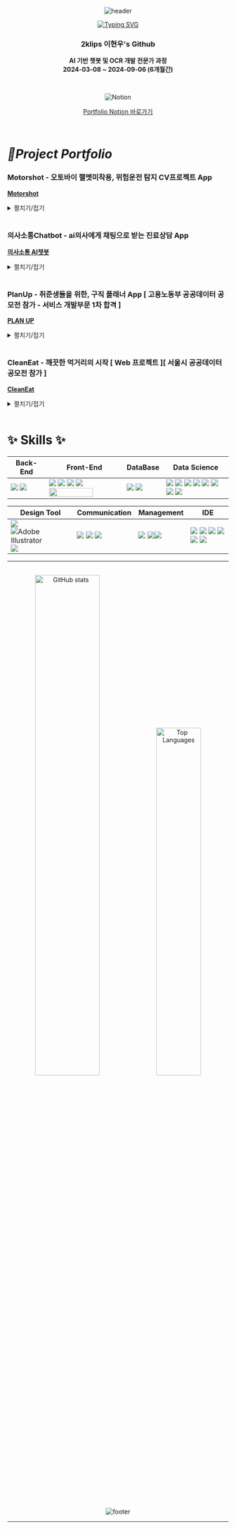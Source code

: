 <div align="center">
  
  ![header](https://capsule-render.vercel.app/api?type=waving&color=6994CDEE&text=&animation=twinkling&height=100)
  
</div>




<!-- ![Anurag's GitHub stats](https://github-readme-stats.vercel.app/api?username=2klips&show_icons=true&theme=radical) -->

<div align="center">
  
<a href="https://git.io/typing-svg"><img src="https://readme-typing-svg.demolab.com?font=Alkatra&color=58A6FF&size=35&pause=1000&center=true&vCenter=true&random=false&width=435&lines=Hello%2C+2klips's%20Github!" alt="Typing SVG" /></a>  

</div>

<div align="center">
  
### 2klips 이현우's Github

<p align="center">
  <strong>AI 기반 챗봇 및 OCR 개발 전문가 과정</strong><br>
  <strong>2024-03-08 ~ 2024-09-06 (6개월간)</strong><br>
</p>

</div>

<br>

<div align="center">
  
![Notion](https://img.shields.io/badge/Notion-%23000000.svg?style=for-the-badge&logo=notion&logoColor=white)

[Portfolio Notion 바로가기](https://glowing-hardcover-f38.notion.site/ae343fb8391b42d485ab929327244aff?pvs=4)
</div>

<br>

  # *📌Project Portfolio*

### **Motorshot - 오토바이 핼멧미착용, 위험운전 탐지 CV프로젝트 App**
**[Motorshot](https://github.com/2klips/MotorShot)**

<details>
   <summary>펼치기/접기</summary>
  
  > - Yolov8을 기반으로 학습한 분석 model
  > - 오토바이 운전자 이미지, 동영상 캡쳐등을 통해 Dataset 제작
  > - 동영상을 분석하여, 운전자의 헬멧 착용 여부, 위험운전(wheelie, danger conering..) 감지 
  > - React, Python ..
  
  https://github.com/2klips/MotorShot
  
  <br>
  
  <div align="center">
    
   ![image](https://github.com/user-attachments/assets/7180a8aa-7471-4042-b768-b36ff2c882d0)

  
  </div>

</details>

<br>

### **의사소통Chatbot - ai의사에게 채팅으로 받는 진료상담 App**
**[의사소통 AI챗봇](https://github.com/2klips/DoctorChatBot-front)**

<details>
   <summary>펼치기/접기</summary>
  
  > - GPT-NeoX 기반의 Polygloy-ko 모델을 사용, 파인튜닝을 진행한 자연어처리 ai챗봇 모델
  > - 채팅을 통해, 증상을 얘기하면 간단한 진료를 진행해주는 챗봇
  > - Android, React, Python ..
  
  https://github.com/2klips/DoctorChatBot-front
  
  <br>
  
  <div align="center">
    
   ![의사소통 - 기획서 초안 (1)](https://github.com/user-attachments/assets/f9f91e77-eb80-40d2-96bd-93290fb03247)
  
  </div>

</details>

<br>

### **PlanUp - 취준생들을 위한, 구직 플래너 App [ 고용노동부 공공데이터 공모전 참가 - 서비스 개발부문 1차 합격 ]**
**[PLAN UP](https://github.com/2klips/PlanUp_front)**  

<details>
   <summary>펼치기/접기</summary>
  
  > - 캘린더 기능을 통한 일정관리
  > - 구직사이트의 취업공고를 크롤링하여, 일정에 저장
  > - 자격증 시험 일정 Api를 통해 자격증 시험 검색 및 시험일정 등록
  > - Android, React, Python, Nodejs, FastApi
  
  <br>
  
  https://github.com/2klips/PlanUp_front
  
  <br>
  
  <div align="center">
    
   ![Planup_main](https://github.com/user-attachments/assets/4ff188da-f043-4f5f-b726-104a0ded24aa)
  
  </div>

</details>

<br>

### **CleanEat - 깨끗한 먹거리의 시작 [ Web 프로젝트 ][ 서울시 공공데이터 공모전 참가 ]**
**[CleanEat](https://github.com/user-attachments/assets/839ffadf-d5e6-4ac1-93da-6c2ba4c52517)**  

<details>
   <summary>펼치기/접기</summary>

  
  > - KaKaoMap을 기반으로, 음식점의 위생등급 및 모범음식점 확인서비스
  > - HTML + JavaScript 
  
  https://github.com/2klips/CleanEat-web_project
  
  <br>
  
  <div align="center">
    
  ![cleaneat_main](https://github.com/user-attachments/assets/839ffadf-d5e6-4ac1-93da-6c2ba4c52517)
  
  </div>
</details>





<br>

<h1>✨ Skills ✨</h1>

<p>  

  | Back-End | Front-End | DataBase | Data Science |
  | --- | --- | --- | --- |
  | <span><img src="https://img.shields.io/badge/node.js-6DA55F?style=flat&logo=node.js&logoColor=white"/></span> <span><img src="https://img.shields.io/badge/FastAPI-005571?style=flat&logo=fastapi"/></span> | <span><img src="https://img.shields.io/badge/HTML5-E34F26?style=flat&logo=html5&logoColor=white"/></span> <span><img src="https://img.shields.io/badge/CSS3-1572B6?style=flat&logo=css3&logoColor=white"/></span> <span><img src="https://img.shields.io/badge/JavaScript-F7DF1E?style=flat&logo=javascript&logoColor=black"/></span> <span><img src="https://img.shields.io/badge/React-61DAFB?style=flat&logo=react&logoColor=black"/></span> <span><img src="https://img.shields.io/badge/React_Native-20232A?style=flat&logo=react&logoColor=61DAFB" width="100" height="20"/></span> |  <span><img src="https://img.shields.io/badge/MySQL-4479A1?style=flat&logo=mysql&logoColor=white"/></span> <span><img src="https://img.shields.io/badge/MongoDB-%234ea94b.svg?style=flat&logo=mongodb&logoColor=white"/></span> | <span><img src="https://img.shields.io/badge/Python-3776AB?style=flat&logo=python&logoColor=white"/></span> <span><img src="https://img.shields.io/badge/Pandas-150458?style=flat&logo=pandas&logoColor=white"/></span>  <span><img src="https://img.shields.io/badge/Numpy-013243?style=flat&logo=numpy&logoColor=white"/></span>  <span><img src="https://img.shields.io/badge/scikit learn-F7931E?style=flat&logo=scikitlearn&logoColor=white"/></span> <span><img src="https://img.shields.io/badge/opencv-%23white.svg?style=flat&logo=opencv&logoColor=white"/></span> <span><img src="https://img.shields.io/badge/TensorFlow-%23FF6F00.svg?style=flat&logo=TensorFlow&logoColor=white"/></span> <span><img src="https://img.shields.io/badge/PyTorch-%23EE4C2C.svg?style=flat&logo=PyTorch&logoColor=white"/></span>  <span><img src="https://img.shields.io/badge/Keras-D00000?style=flat&logo=keras&logoColor=white"/></span> |
</p>

<p>
  
  | Design Tool | Communication | Management | IDE |
  | --- | --- | --- | --- |
  | <span><img src="https://img.shields.io/badge/adobe%20photoshop-08253c.svg?style=for-the-badge&logo=adobe%20photoshop&logoColor=37abff"/></span> <span>![Adobe Illustrator](https://img.shields.io/badge/adobe%20illustrator-%23FF9A00.svg?style=for-the-badge&logo=adobe%20illustrator&logoColor=white)</span> <span><img src="https://img.shields.io/badge/figma-F24E1E.svg?style=for-the-badge&logo=figma&logoColor=white" /></span> | <span><img src="https://img.shields.io/badge/Slack-4A154B?style=flat&logo=slack&logoColor=white"/></span> <span><img src="https://img.shields.io/badge/Zoom-2D8CFF?style=flat&logo=zoom&logoColor=white"/></span> <span><img src="https://img.shields.io/badge/Discord-5865F2?style=flat&logo=discord&logoColor=white"/></span> | <span><img src="https://img.shields.io/badge/git-F05032?style=flat&logo=git&logoColor=white"/></span> <span><img src="https://img.shields.io/badge/github-181717?style=flat&logo=github&logoColor=white"/></span><span><img src="https://img.shields.io/badge/npm-CB3837?style=flat&logo=npm&logoColor=white"/></span> | <span><img src="https://img.shields.io/badge/VisualStudioCode-007ACC?style=flat&logo=visualstudiocode&logoColor=white"/></span> <span><img src="https://img.shields.io/badge/PyCharm-8de86a?style=flat&logo=pycharm&logoColor=black"/></span> <img src="https://img.shields.io/badge/Sourcetree-0052CC.svg?style=round-square&logo=Sourcetree&logoColor=white"/></span> <span><img src="https://img.shields.io/badge/Postman-FF6C37.svg?style=round-square&logo=Postman&logoColor=white"/></span>  <span><img src="https://img.shields.io/badge/Jupyter-F37626.svg?style=round-square&logo=jupyter&logoColor=white"/></span> <span><img src="https://img.shields.io/badge/Google Colab-F9AB00.svg?style=round-square&logo=googlecolab&logoColor=white"/></span>
</p>

<hr>



<br>


<div align="center">
  <img src="https://github-readme-stats.vercel.app/api?username=2klips&theme=transparent&show_icons=true&&hide_border=true" alt="GitHub stats" style="width: 54%;" />
  <img src="https://github-readme-stats.vercel.app/api/top-langs/?username=2klips&layout=compact&theme=transparent&hide_border=true" alt="Top Languages" style="width: 45%;">
</div>

<p align="center">
  <img src="https://capsule-render.vercel.app/api?type=waving&color=0:ff7f50,100:1e90ff&height=100&section=footer" alt="footer" />
</p>

<hr>

<br>


